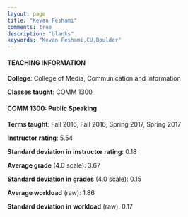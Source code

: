 ```yaml
---
layout: page
title: "Kevan Feshami" 
comments: true
description: "blanks"
keywords: "Kevan Feshami,CU,Boulder"
---
```

<head>
<script src="https://ajax.googleapis.com/ajax/libs/jquery/2.1.3/jquery.min.js"></script>
<script src="https://dl.dropboxusercontent.com/s/pc42nxpaw1ea4o9/highcharts.js?dl=0"></script>
<!-- <script src="../assets/js/highcharts.js"></script> -->
<style type="text/css">@font-face {
	font-family: "Bebas Neue";
	src: url(https://www.filehosting.org/file/details/544349/BebasNeue Regular.otf) format("opentype");
	}
	h1.Bebas { 
		font-family: "Bebas Neue", Verdana, Tahoma;
	}
</style>
</head>
	   
#### TEACHING INFORMATION

**College**: College of Media, Communication and Information

**Classes taught**: COMM 1300

#### COMM 1300: Public Speaking

**Terms taught**: Fall 2016, Fall 2016, Spring 2017, Spring 2017

**Instructor rating**: 5.54

**Standard deviation in instructor rating**: 0.18

**Average grade** (4.0 scale): 3.67

**Standard deviation in grades** (4.0 scale): 0.15

**Average workload** (raw): 1.86

**Standard deviation in workload** (raw): 0.17

